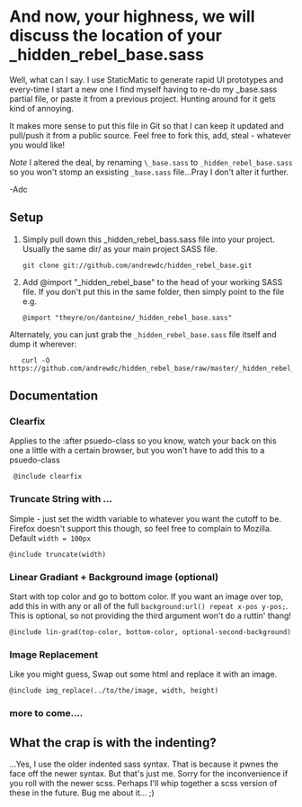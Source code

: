 And now, your highness, we will discuss the location of your _hidden_rebel_base.sass
=======================

Well, what can I say. I use StaticMatic to generate rapid UI prototypes and every-time I start a new one I find myself having to re-do my _base.sass partial file, or paste it from a previous project. Hunting around for it gets kind of annoying. 

It makes more sense to put this file in Git so that I can keep it updated and pull/push it from a public source. Feel free to fork this, add, steal - whatever you would like!

*Note* I altered the deal, by renaming `\_base.sass` to `_hidden_rebel_base.sass` so you won't stomp an exsisting `_base.sass` file...Pray I don't alter it further.

-Adc

## Setup

1. Simply pull down this _hidden_rebel_bass.sass file into your project. Usually the same dir/ as your main project SASS file.

     `git clone git://github.com/andrewdc/hidden_rebel_base.git`

2. Add @import "\_hidden\_rebel\_base" to the head of your working SASS file. If you don't put this in the same folder, then simply point to the file e.g. 

     `@import "theyre/on/dantoine/_hidden_rebel_base.sass"`
     
Alternately, you can just grab the `_hidden_rebel_base.sass` file itself and dump it wherever:

       curl -O https://github.com/andrewdc/hidden_rebel_base/raw/master/_hidden_rebel_base.sass     

## Documentation

### Clearfix

Applies to the :after psuedo-class so you know, watch your back on this one a little with a certain browser, but you won't have to add this to a psuedo-class

     @include clearfix

### Truncate String with ...

Simple - just set the width variable to whatever you want the cutoff to be. Firefox doesn't support this though, so feel free to complain to Mozilla. Default `width = 100px`

    @include truncate(width)     
     
### Linear Gradiant + Background image (optional)

Start with top color and go to bottom color. If you want an image over top, add this in with any or all of the full `background:url() repeat x-pos y-pos;`. This is optional, so not providing the third argument won't do a ruttin' thang!

    @include lin-grad(top-color, bottom-color, optional-second-background)

### Image Replacement

Like you might guess, Swap out some html and replace it with an image. 

    @include img_replace(../to/the/image, width, height)   
    
### more to come....   
      
## What the crap is with the indenting?

...Yes, I use the older indented sass syntax. That is because it pwnes the face off the newer syntax. But that's just me. Sorry for the inconvenience if you roll with the newer scss. Perhaps I'll whip together a scss version of these in the future. Bug me about it... ;)